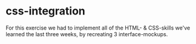 # css-integration

For this exercise we had to implement all of the HTML- & CSS-skills we've learned the last three weeks, by recreating 3 interface-mockups.
